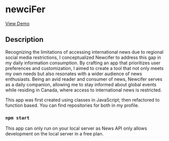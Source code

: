 # newciFer

<a href="https://kausty-projects.web.app/newcifer">View Demo<a>

## Description

Recognizing the limitations of accessing international news due to regional social media restrictions, I conceptualized Newcifer to address this gap in my daily information consumption. By crafting an app that prioritizes user preferences and customization, I aimed to create a tool that not only meets my own needs but also resonates with a wider audience of news enthusiasts. Being an avid reader and consumer of news, Newcifer serves as a daily companion, allowing me to stay informed about global events while residing in Canada, where access to international news is restricted.

This app was first created using classes in JavaScript; then refactored to function based. You can find repositories for both in my profile.

### `npm start`

This app can only run on your local server as News API only allows development on the local server in a free plan.



